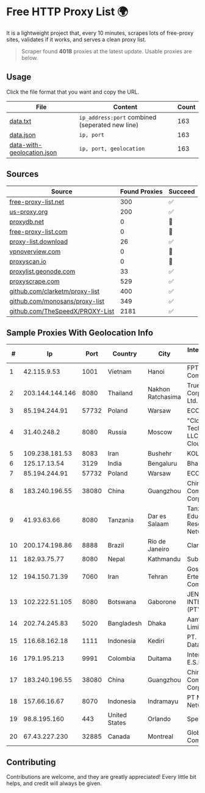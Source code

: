 
# Free HTTP Proxy List 🌍

It is a lightweight project that, every 10 minutes, scrapes lots of free-proxy sites, validates if it works, and serves a clean proxy list.


> Scraper found **4018** proxies at the latest update. Usable proxies are below.

## Usage

Click the file format that you want and copy the URL.


|File|Content|Count|
|----|-------|-----|
|[data.txt](https://raw.githubusercontent.com/themiralay/Proxy-List-World/master/data.txt)|`ip_address:port` combined (seperated new line)|163|
|[data.json](https://raw.githubusercontent.com/themiralay/Proxy-List-World/master/data.json)|`ip, port`|163|
|[data-with-geolocation.json](https://raw.githubusercontent.com/themiralay/Proxy-List-World/master/data-with-geolocation.json)|`ip, port, geolocation`|163|

## Sources

|Source|Found Proxies|Succeed|
|------|-------------|-------|
|[free-proxy-list.net](https://free-proxy-list.net)|300|✅|
|[us-proxy.org](https://www.us-proxy.org)|200|✅|
|[proxydb.net](http://proxydb.net)|0|🚫|
|[free-proxy-list.com](https://free-proxy-list.com/?page=&port=&type%5B%5D=http&type%5B%5D=https&up_time=0&search=Search)|0|🚫|
|[proxy-list.download](https://www.proxy-list.download/HTTP)|26|✅|
|[vpnoverview.com](https://vpnoverview.com/privacy/anonymous-browsing/free-proxy-servers)|0|🚫|
|[proxyscan.io](https://www.proxyscan.io)|0|🚫|
|[proxylist.geonode.com](https://proxylist.geonode.com/api/proxy-list?limit=300&page=1&sort_by=lastChecked&sort_type=desc&protocols=http,https)|33|✅|
|[proxyscrape.com](https://api.proxyscrape.com/v2/?request=displayproxies&protocol=http&timeout=10000&country=all&ssl=all&anonymity=all)|529|✅|
|[github.com/clarketm/proxy-list](https://raw.githubusercontent.com/clarketm/proxy-list/master/proxy-list-raw.txt)|400|✅|
|[github.com/monosans/proxy-list](https://raw.githubusercontent.com/monosans/proxy-list/main/proxies/http.txt)|349|✅|
|[github.com/TheSpeedX/PROXY-List](https://raw.githubusercontent.com/TheSpeedX/PROXY-List/master/http.txt)|2181|✅|


## Sample Proxies With Geolocation Info

|#|Ip|Port|Country|City|Internet Service Provider|
|-|--|----|-------|----|-------------------------|
|1|42.115.9.53|1001|Vietnam|Hanoi|FPT Telecom Company|
|2|203.144.144.146|8080|Thailand|Nakhon Ratchasima|True Internet Corporation CO. Ltd.|
|3|85.194.244.91|57732|Poland|Warsaw|ECO-ATMAN|
|4|31.40.248.2|8080|Russia|Moscow|"Cloud Technologies" LLC trading as Cloud.ru|
|5|109.238.181.53|8083|Iran|Bushehr|KOL IP|
|6|125.17.13.54|3129|India|Bengaluru|Bharti Airtel|
|7|85.194.244.91|57732|Poland|Warsaw|ECO-ATMAN|
|8|183.240.196.55|38080|China|Guangzhou|China Mobile Communications Corporation|
|9|41.93.63.66|8080|Tanzania|Dar es Salaam|Tanzania Education And Research Network|
|10|200.174.198.86|8888|Brazil|Rio de Janeiro|Claro S.A|
|11|182.93.75.77|8080|Nepal|Kathmandu|Subisu Cablenet|
|12|194.150.71.39|7060|Iran|Tehran|Gostaresh Ertebat Azin Kia Company PJSC|
|13|102.222.51.105|8080|Botswana|Gaborone|JENNY INTERNET (PTY) LTD|
|14|202.74.245.83|5020|Bangladesh|Dhaka|Aamra Networks Limited|
|15|116.68.162.18|1111|Indonesia|Kediri|PT. Sumber Data Indonesia|
|16|179.1.95.213|9991|Colombia|Duitama|Internexa S.a. E.S.P|
|17|183.240.196.55|38080|China|Guangzhou|China Mobile Communications Corporation|
|18|157.66.16.67|8070|Indonesia|Indramayu|PT Mitra Mandiri Network|
|19|98.8.195.160|443|United States|Orlando|Spectrum|
|20|67.43.227.230|32885|Canada|Montreal|GloboTech Communications|



## Contributing

Contributions are welcome, and they are greatly appreciated! Every
little bit helps, and credit will always be given.

